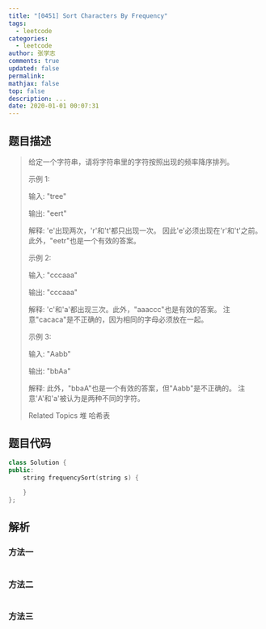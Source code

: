 ```yaml
---
title: "[0451] Sort Characters By Frequency"
tags:
  - leetcode
categories:
  - leetcode
author: 张学志
comments: true
updated: false
permalink:
mathjax: false
top: false
description: ...
date: 2020-01-01 00:07:31
---
```


## 题目描述

> 给定一个字符串，请将字符串里的字符按照出现的频率降序排列。 
> 
> 示例 1: 
> 
> 
> 输入:
> "tree"
> 
> 输出:
> "eert"
> 
> 解释:
> 'e'出现两次，'r'和't'都只出现一次。
> 因此'e'必须出现在'r'和't'之前。此外，"eetr"也是一个有效的答案。
> 
> 
> 示例 2: 
> 
> 
> 输入:
> "cccaaa"
> 
> 输出:
> "cccaaa"
> 
> 解释:
> 'c'和'a'都出现三次。此外，"aaaccc"也是有效的答案。
> 注意"cacaca"是不正确的，因为相同的字母必须放在一起。
> 
> 
> 示例 3: 
> 
> 
> 输入:
> "Aabb"
> 
> 输出:
> "bbAa"
> 
> 解释:
> 此外，"bbaA"也是一个有效的答案，但"Aabb"是不正确的。
> 注意'A'和'a'被认为是两种不同的字符。
> 
> Related Topics 堆 哈希表

## 题目代码

```cpp
class Solution {
public:
    string frequencySort(string s) {
        
    }
};
```

## 解析

### 方法一

```cpp

```

### 方法二

```cpp

```

### 方法三

```cpp

```

